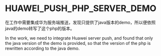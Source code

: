 # HUAWEI_PUSH_PHP_SERVER_DEMO
在工作中需要集成华为服务端推送，发现只提供了java版本的demo，所以便依照java的demo转写了这个php的版本。

In the work, we need to integrate Huawei server push, and found that only the java version of the demo is provided, so that the version of the php is rewritten according to the java demo.
